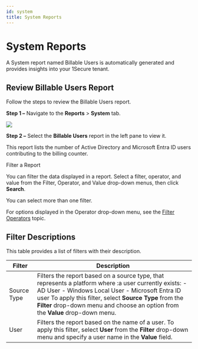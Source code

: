 ```yaml
---
id: system
title: System Reports
---
```


# System Reports

A System report named Billable Users is automatically generated and provides insights into your 1Secure tenant.

## Review Billable Users Report

Follow the steps to review the Billable Users report.

**Step 1 –** Navigate to the **Reports** \> **System** tab.

![](/img/1secure/admin/System.png)

**Step 2 –** Select the **Billable Users** report in the left pane to view it.

This report lists the number of Active Directory and Microsoft Entra ID users contributing to the billing counter.

Filter a Report

You can filter the data displayed in a report. Select a filter, operator, and value from the Filter, Operator, and Value drop-down menus, then click **Search**.

You can select more than one filter.

For options displayed in the Operator drop-down menu, see the [Filter Operators](FilterOperators.md "Filter Operators") topic.

## Filter Descriptions

This table provides a list of filters with their description.

| Filter | Description |
| --- | --- |
| Source Type | Filters the report based on a source type, that represents a platform where :a user currently exists:   - AD User - Windows Local User - Microsoft Entra ID user   To apply this filter, select **Source Type** from the **Filter** drop-down menu and choose an option from the **Value** drop-down menu. |
| User | Filters the report based on the name of a user.  To apply this filter, select **User** from the **Filter** drop-down menu and specify a user name in the **Value** field. |